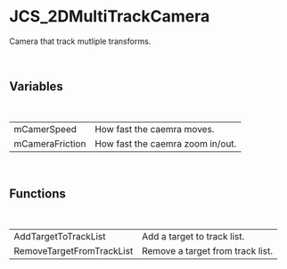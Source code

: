 <div id="content-header">
  <h1>JCS_2DMultiTrackCamera</h1>
</div>

<p>
  Camera that track mutliple transforms.
</p>


<br/>
<h2>Variables</h2>
<br/>

<table>
  <tr>
    <td>mCamerSpeed</td>
    <td>How fast the caemra moves.</td>
  </tr>
  <tr>
    <td>mCameraFriction</td>
    <td>How fast the caemra zoom in/out.</td>
  </tr>
</table>


<br/>
<h2>Functions</h2>
<br/>

<table>
  <tr>
    <td>AddTargetToTrackList</td>
    <td>Add a target to track list.</td>
  </tr>
  <tr>
    <td>RemoveTargetFromTrackList</td>
    <td>Remove a target from track list.</td>
  </tr>
</table>
